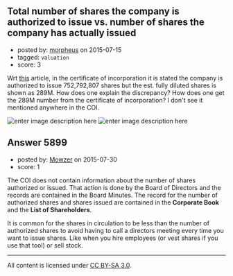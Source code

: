 ## Total number of shares the company is authorized to issue vs. number of shares the company has actually issued

- posted by: [morpheus](https://stackexchange.com/users/49543/morpheus) on 2015-07-15
- tagged: `valuation`
- score: 3

Wrt [this](https://vcexperts.com/reference/buzz/1517) article, in the certificate of incorporation it is stated the company is authorized to issue 752,792,807 shares but the est. fully diluted shares is shown as 289M. How does one explain the discrepancy? How does one get the 289M number from the certificate of incorporation? I don't see it mentioned anywhere in the COI.

![enter image description here][1]
![enter image description here][2]


  [1]: http://i.stack.imgur.com/J4ZrO.png
  [2]: http://i.stack.imgur.com/Zr3P2.png


## Answer 5899

- posted by: [Mowzer](https://stackexchange.com/users/1803081/mowzer) on 2015-07-30
- score: 1

The COI does not contain information about the number of shares authorized or issued. That action is done by the Board of Directors and the records are contained in the Board Minutes. The record for the number of authorized shares and shares issued are contained in the **Corporate Book** and the **List of Shareholders**.

It is common for the shares in circulation to be less than the number of authorized shares to avoid having to call a directors meeting every time you want to issue shares. Like when you hire employees (or vest shares if you use that tool) or sell stock.



---

All content is licensed under [CC BY-SA 3.0](https://creativecommons.org/licenses/by-sa/3.0/).
